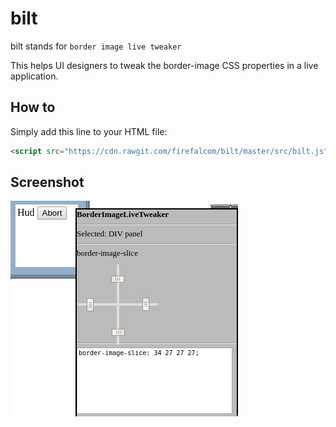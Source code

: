 # bilt
bilt stands for `border image live tweaker`

This helps UI designers to tweak the border-image CSS properties in a live application.

## How to

Simply add this line to your HTML file:
```html
<script src="https://cdn.rawgit.com/firefalcom/bilt/master/src/bilt.js"></script>
```

## Screenshot

![screenshot](https://raw.githubusercontent.com/firefalcom/bilt/master/screenshot.png)
